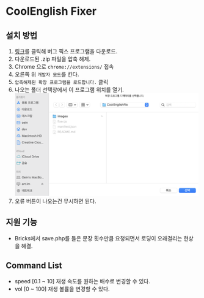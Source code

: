 # CoolEnglish Fixer

## 설치 방법

1. [링크](https://github.com/Oein/CoolEnglishFixer/archive/refs/heads/main.zip)를 클릭해 버그 픽스 프로그램을 다운로드.
2. 다운로드된 .zip 파일을 압축 해제.
3. Chrome 으로 `chrome://extensions/` 접속
4. 오른쪽 위 `개발자 모드`를 킨다.
5. `압축해제된 확장 프로그램을 로드합니다.` 클릭
6. 나오는 폴더 선택창에서 이 프로그램 위치를 열기.
   ![](https://github.com/Oein/CoolEnglishFixer/blob/main/images/screen.png?raw=true)
7. 오류 버튼이 나오는건 무시하면 된다.

## 지원 기능

- Bricks에서 save.php를 들은 문장 횟수만큼 요청되면서 로딩이 오래걸리는 현상을 해결.

## Command List

- speed [0.1 ~ 10] 재생 속도를 원하는 배수로 변경할 수 있다.
- vol [0 ~ 100] 재생 볼륨을 변경할 수 있다.
